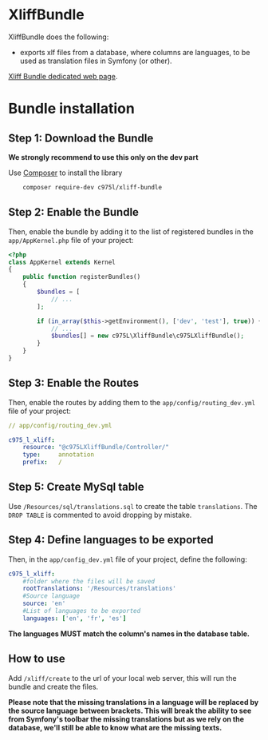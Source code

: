 XliffBundle
===========

XliffBundle does the following:

- exports xlf files from a database, where columns are languages, to be used as translation files in Symfony (or other).

[Xliff Bundle dedicated web page](https://975l.com/en/pages/xliff-bundle).

Bundle installation
===================

Step 1: Download the Bundle
---------------------------

**We strongly recommend to use this only on the dev part**

Use [Composer](https://getcomposer.org) to install the library
```bash
    composer require-dev c975l/xliff-bundle
```

Step 2: Enable the Bundle
-------------------------

Then, enable the bundle by adding it to the list of registered bundles in the `app/AppKernel.php` file of your project:

```php
<?php
class AppKernel extends Kernel
{
    public function registerBundles()
    {
        $bundles = [
            // ...
        ];

        if (in_array($this->getEnvironment(), ['dev', 'test'], true)) {
            // ...
            $bundles[] = new c975L\XliffBundle\c975LXliffBundle();
        }
    }
}
```

Step 3: Enable the Routes
-------------------------

Then, enable the routes by adding them to the `app/config/routing_dev.yml` file of your project:

```yml
// app/config/routing_dev.yml

c975_l_xliff:
    resource: "@c975LXliffBundle/Controller/"
    type:     annotation
    prefix:   /
```

Step 5: Create MySql table
--------------------------
Use `/Resources/sql/translations.sql` to create the table `translations`. The `DROP TABLE` is commented to avoid dropping by mistake.

Step 4: Define languages to be exported
---------------------------------------
Then, in the `app/config_dev.yml` file of your project, define the following:

```yml
c975_l_xliff:
    #folder where the files will be saved
    rootTranslations: '/Resources/translations'
    #Source language
    source: 'en'
    #List of languages to be exported
    languages: ['en', 'fr', 'es']
```
**The languages MUST match the column's names in the database table.**

How to use
----------
Add `/xliff/create` to the url of your local web server, this will run the bundle and create the files.

**Please note that the missing translations in a language will be replaced by the source language between brackets. This will break the ability to see from Symfony's toolbar the missing translations but as we rely on the database, we'll still be able to know what are the missing texts.**
